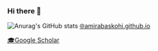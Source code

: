 ### Hi there 👋
![Anurag's GitHub stats](https://github-readme-stats.vercel.app/api?username=AmirAbaskohi&show_icons=true&theme=radical)
[🌐amirabaskohi.github.io](https://amirabaskohi.github.io/)

[🎓Google Scholar](https://scholar.google.com/citations?user=Xn--pmkAAAAJ&hl=en)

